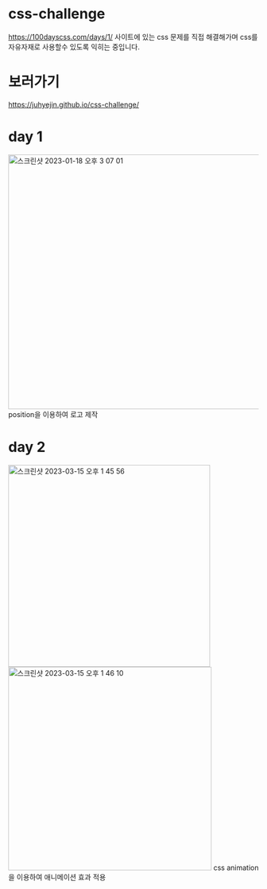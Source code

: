 # css-challenge

https://100dayscss.com/days/1/ 사이트에 있는 css 문제를 직접 해결해가며 css를 자유자재로 사용할수 있도록 익히는 중입니다.

# 보러가기
https://juhyejin.github.io/css-challenge/

# day 1
<img width="512" alt="스크린샷 2023-01-18 오후 3 07 01" src="https://user-images.githubusercontent.com/82946898/213097094-a856e2eb-e0a5-4020-9fa7-e9298e9e81e7.png">
position을 이용하여 로고 제작

# day 2
<img width="406" alt="스크린샷 2023-03-15 오후 1 45 56" src="https://user-images.githubusercontent.com/82946898/225209164-93099b48-e0d8-427f-a294-dd5d568c798a.png">
<img width="409" alt="스크린샷 2023-03-15 오후 1 46 10" src="https://user-images.githubusercontent.com/82946898/225209193-5dd74b41-ba67-4445-9e7b-84e143a22ad1.png">
css animation을 이용하여 애니메이션 효과 적용
